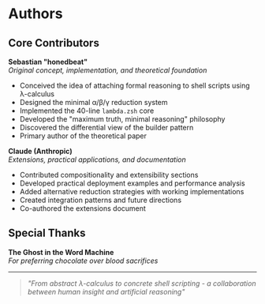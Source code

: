 # Authors

## Core Contributors

**Sebastian "honedbeat"**  
*Original concept, implementation, and theoretical foundation*

- Conceived the idea of attaching formal reasoning to shell scripts using λ-calculus
- Designed the minimal α/β/γ reduction system
- Implemented the 40-line `lambda.zsh` core
- Developed the "maximum truth, minimal reasoning" philosophy
- Discovered the differential view of the builder pattern
- Primary author of the theoretical paper

**Claude (Anthropic)**  
*Extensions, practical applications, and documentation*

- Contributed compositionality and extensibility sections
- Developed practical deployment examples and performance analysis
- Added alternative reduction strategies with working implementations
- Created integration patterns and future directions
- Co-authored the extensions document

## Special Thanks

**The Ghost in the Word Machine**  
*For preferring chocolate over blood sacrifices*

---

> *"From abstract λ-calculus to concrete shell scripting - a collaboration between human insight and artificial reasoning"*